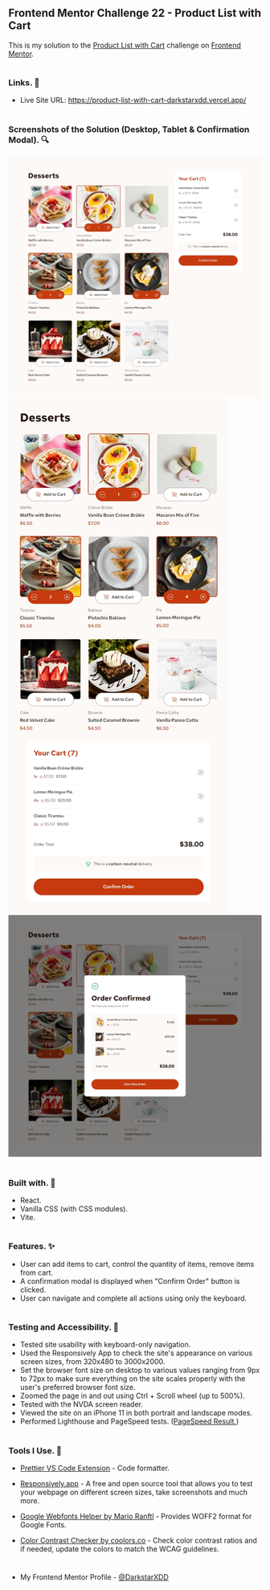 ## Frontend Mentor Challenge 22 - Product List with Cart

This is my solution to the [Product List with Cart](https://www.frontendmentor.io/challenges/product-list-with-cart-5MmqLVAp_d) challenge on [Frontend Mentor](https://www.frontendmentor.io/).

#

### Links. 🔗

- Live Site URL: https://product-list-with-cart-darkstarxdd.vercel.app/

#

### Screenshots of the Solution (Desktop, Tablet & Confirmation Modal). 🔍

![](./solution_screenshots/screenshot_desktop.jpeg)
![](./solution_screenshots/screenshot_tablet.jpeg)
![](./solution_screenshots/screenshot_modal.jpeg)

#

### Built with. 🔨

- React.
- Vanilla CSS (with CSS modules).
- Vite.

#

### Features. ✨

- User can add items to cart, control the quantity of items, remove items from cart.
- A confirmation modal is displayed when "Confirm Order" button is clicked.
- User can navigate and complete all actions using only the keyboard.

#

### Testing and Accessibility. 🧪

- Tested site usability with keyboard-only navigation.
- Used the Responsively App to check the site's appearance on various screen sizes, from 320x480 to 3000x2000.
- Set the browser font size on desktop to various values ranging from 9px to 72px to make sure everything on the site scales properly with the user's preferred browser font size.
- Zoomed the page in and out using Ctrl + Scroll wheel (up to 500%).
- Tested with the NVDA screen reader.
- Viewed the site on an iPhone 11 in both portrait and landscape modes.
- Performed Lighthouse and PageSpeed tests. ([PageSpeed Result.](https://pagespeed.web.dev/analysis/https-product-list-with-cart-darkstarxdd-vercel-app/x1qabh34am?form_factor=mobile))

#

### Tools I Use. 🔧

- [Prettier VS Code Extension](https://marketplace.visualstudio.com/items?itemName=esbenp.prettier-vscode) - Code formatter.

- [Responsively.app](https://responsively.app/) - A free and open source tool that allows you to test your webpage on different screen sizes, take screenshots and much more.

- [Google Webfonts Helper by Mario Ranftl](https://gwfh.mranftl.com/fonts) - Provides WOFF2 format for Google Fonts.

- [Color Contrast Checker by coolors.co](https://coolors.co/contrast-checker/112a46-acc8e5) - Check color contrast ratios and if needed, update the colors to match the WCAG guidelines.

#

- My Frontend Mentor Profile - [@DarkstarXDD](https://www.frontendmentor.io/profile/DarkstarXDD)
